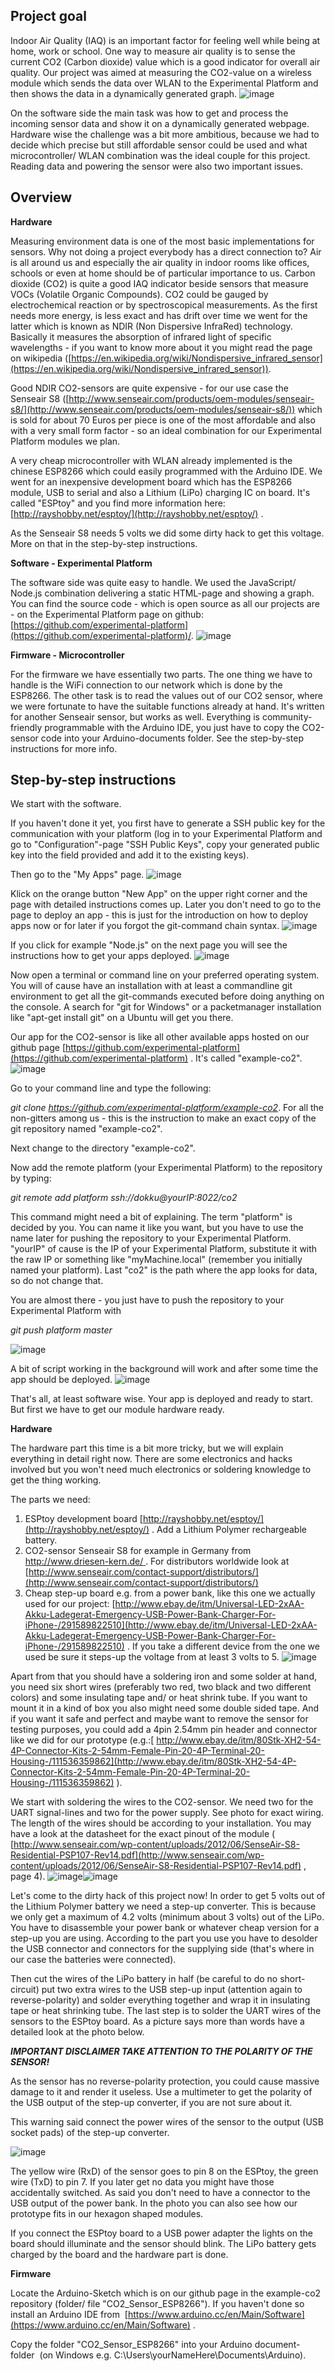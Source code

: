 ## Project goal

Indoor Air Quality (IAQ) is an important factor for feeling well while being at home, work or school. One way to measure air quality is to sense the current CO2 (Carbon dioxide) value which is a good indicator for overall air quality.
Our project was aimed at measuring the CO2-value on a wireless module which sends the data over WLAN to the Experimental Platform and then shows the data in a dynamically generated graph.
![image](https://41.media.tumblr.com/9b974a338c61f6cd284e4334f6cb0202/tumblr_inline_nwzfkxNfHC1tzfota_540.jpg)

On the software side the main task was how to get and process the incoming sensor data and show it on a dynamically generated webpage. Hardware wise the challenge was a bit more ambitious, because we had to decide which precise but still affordable sensor could be used and what microcontroller/ WLAN combination was the ideal couple for this project. Reading data and powering the sensor were also two important issues.

## Overview

**Hardware**

Measuring environment data is one of the most basic implementations for sensors. Why not doing a project everybody has a direct connection to? Air is all around us and especially the air quality in indoor rooms like offices, schools or even at home should be of particular importance to us. Carbon dioxide (CO2) is quite a good IAQ indicator beside sensors that measure VOCs (Volatile Organic Compounds). CO2 could be gauged by electrochemical reaction or by spectroscopical measurements. As the first needs more energy, is less exact and has drift over time we went for the latter which is known as NDIR (Non Dispersive InfraRed) technology. Basically it measures the absorption of infrared light of specific wavelengths - if you want to know more about it you might read the page on wikipedia ([https://en.wikipedia.org/wiki/Nondispersive_infrared_sensor](https://en.wikipedia.org/wiki/Nondispersive_infrared_sensor)).

Good NDIR CO2-sensors are quite expensive - for our use case the Senseair S8 ([http://www.senseair.com/products/oem-modules/senseair-s8/](http://www.senseair.com/products/oem-modules/senseair-s8/)) which is sold for about 70 Euros per piece is one of the most affordable and also with a very small form factor - so an ideal combination for our Experimental Platform modules we plan.

A very cheap microcontroller with WLAN already implemented is the chinese ESP8266 which could easily programmed with the Arduino IDE. We went for an inexpensive development board which has the ESP8266 module, USB to serial and also a Lithium (LiPo) charging IC on board. It's called "ESPtoy" and you find more information here: [http://rayshobby.net/esptoy/](http://rayshobby.net/esptoy/) .

As the Senseair S8 needs 5 volts we did some dirty hack to get this voltage. More on that in the step-by-step instructions.

**Software - Experimental Platform**

The software side was quite easy to handle. We used the JavaScript/ Node.js combination delivering a static HTML-page and showing a graph. You can find the source code - which is open source as all our projects are - on the Experimental Platform page on github: [https://github.com/experimental-platform](https://github.com/experimental-platform)/.
![image](https://41.media.tumblr.com/37aee3c46eafc6111e116393d1ffce76/tumblr_inline_nwzfxzS2eI1tzfota_540.png)

**Firmware - Microcontroller**

For the firmware we have essentially two parts. The one thing we have to handle is the WiFi connection to our network which is done by the ESP8266. The other task is to read the values out of our CO2 sensor, where we were fortunate to have the suitable functions already at hand. It's written for another Senseair sensor, but works as well. Everything is community-friendly programmable with the Arduino IDE, you just have to copy the CO2-sensor code into your Arduino-documents folder. See the step-by-step instructions for more info.

## Step-by-step instructions

We start with the software.

If you haven't done it yet, you first have to generate a SSH public key for the communication with your platform (log in to your Experimental Platform and go to "Configuration"-page "SSH Public Keys", copy your generated public key into the field provided and add it to the existing keys).

Then go to the "My Apps" page.
![image](https://40.media.tumblr.com/d821a4336b1c36c17bea2a141a3108eb/tumblr_inline_nwzg0hMILl1tzfota_540.png)

Klick on the orange button "New App" on the upper right corner and the page with detailed instructions comes up. Later you don't need to go to the page to deploy an app - this is just for the introduction on how to deploy apps now or for later if you forgot the git-command chain syntax.
![image](https://40.media.tumblr.com/136a2a2ef7e372b6928202bea0cb9a22/tumblr_inline_nwzg4hV2GW1tzfota_540.png)

If you click for example "Node.js" on the next page you will see the instructions how to get your apps deployed.
![image](https://41.media.tumblr.com/0fa613bc9214059a66e3e3686bdf11af/tumblr_inline_nwzg5ofOtY1tzfota_540.png)

Now open a terminal or command line on your preferred operating system. You will of cause have an installation with at least a commandline git environment to get all the git-commands executed before doing anything on the console. A search for "git for Windows" or a packetmanager installation like "apt-get install git" on a Ubuntu will get you there.

Our app for the CO2-sensor is like all other available apps hosted on our github page [https://github.com/experimental-platform](https://github.com/experimental-platform) . It's called "example-co2".
![image](https://40.media.tumblr.com/0df1e8f3bd60094dc882448f34c946e2/tumblr_inline_nwzg71os991tzfota_540.png)

Go to your command line and type the following:

_git clone https://github.com/experimental-platform/example-co2_. For all the non-gitters among us - this is the instruction to make an exact copy of the git repository named "example-co2".

Next change to the directory "example-co2".

Now add the remote platform (your Experimental Platform) to the repository by typing:

_git remote add platform ssh://dokku@yourIP:8022/co2_

This command might need a bit of explaining. The term "platform" is decided by you. You can name it like you want, but you have to use the name later for pushing the repository to your Experimental Platform. "yourIP" of cause is the IP of your Experimental Platform, substitute it with the raw IP or something like "myMachine.local" (remember you initially named your platform). Last "co2" is the path where the app looks for data, so do not change that.

You are almost there - you just have to push the repository to your Experimental Platform with

_git push platform master_

![image](https://36.media.tumblr.com/f6989435803cfc5051859e8da1c2fdc6/tumblr_inline_nwzg88rQx81tzfota_540.png)

A bit of script working in the background will work and after some time the app should be deployed.
![image](https://40.media.tumblr.com/7dc40d7419b71ec741664d0e597f02f2/tumblr_inline_nwzg8nHPnd1tzfota_540.png)

That's all, at least software wise. Your app is deployed and ready to start. But first we have to get our module hardware ready.

**Hardware**

The hardware part this time is a bit more tricky, but we will explain everything in detail right now. There are some electronics and hacks involved but you won't need much electronics or soldering knowledge to get the thing working.

The parts we need: 

1. ESPtoy development board [http://rayshobby.net/esptoy/](http://rayshobby.net/esptoy/) . Add a Lithium Polymer rechargeable battery.
2. CO2-sensor Senseair S8 for example in Germany from [http://www.driesen-kern.de/ ](http://www.driesen-kern.de/). For distributors worldwide look at [http://www.senseair.com/contact-support/distributors/](http://www.senseair.com/contact-support/distributors/)
3. Cheap step-up board e.g. from a power bank, like this one we actually used for our project: [http://www.ebay.de/itm/Universal-LED-2xAA-Akku-Ladegerat-Emergency-USB-Power-Bank-Charger-For-iPhone-/291589822510](http://www.ebay.de/itm/Universal-LED-2xAA-Akku-Ladegerat-Emergency-USB-Power-Bank-Charger-For-iPhone-/291589822510) . If you take a different device from the one we used be sure it steps-up the voltage from at least 3 volts to 5.
![image](https://36.media.tumblr.com/0fbbc6314f7cd0e68c1eca4b8874819d/tumblr_inline_nwzgc6mB8a1tzfota_540.jpg)

Apart from that you should have a soldering iron and some solder at hand, you need six short wires (preferably two red, two black and two different colors) and some insulating tape and/ or heat shrink tube. If you want to mount it in a kind of box you also might need some double sided tape. And if you want it safe and perfect and maybe want to remove the sensor for testing purposes, you could add a 4pin 2.54mm pin header and connector like we did for our prototype (e.g.:[ http://www.ebay.de/itm/80Stk-XH2-54-4P-Connector-Kits-2-54mm-Female-Pin-20-4P-Terminal-20-Housing-/111536359862](http://www.ebay.de/itm/80Stk-XH2-54-4P-Connector-Kits-2-54mm-Female-Pin-20-4P-Terminal-20-Housing-/111536359862) ).

We start with soldering the wires to the CO2-sensor. We need two for the UART signal-lines and two for the power supply. See photo for exact wiring. The length of the wires should be according to your installation. You may have a look at the datasheet for the exact pinout of the module ( [http://www.senseair.com/wp-content/uploads/2012/06/SenseAir-S8-Residential-PSP107-Rev14.pdf](http://www.senseair.com/wp-content/uploads/2012/06/SenseAir-S8-Residential-PSP107-Rev14.pdf) , page 4).
![image](https://36.media.tumblr.com/6a8f49efbf35ef19531b730ac0acc5fe/tumblr_inline_nwzgh0aN4T1tzfota_540.jpg)![image](https://36.media.tumblr.com/fc2491e65be105ae744b0b6f941f03ee/tumblr_inline_nwzgh0aXL61tzfota_540.png)

Let's come to the dirty hack of this project now! In order to get 5 volts out of the Lithium Polymer battery we need a step-up converter. This is because we only get a maximum of 4.2 volts (minimum about 3 volts) out of the LiPo. You have to disassemble your power bank or whatever cheap version for a step-up you are using. According to the part you use you have to desolder the USB connector and connectors for the supplying side (that's where in our case the batteries were connected). 

Then cut the wires of the LiPo battery in half (be careful to do no short-circuit) put two extra wires to the USB step-up input (attention again to reverse-polarity) and solder everything together and wrap it in insulating tape or heat shrinking tube. The last step is to solder the UART wires of the sensors to the ESPtoy board. As a picture says more than words have a detailed look at the photo below.

_**IMPORTANT DISCLAIMER
TAKE ATTENTION TO THE POLARITY OF THE SENSOR!**_

As the sensor has no reverse-polarity protection, you could cause massive damage to it and render it useless. Use a multimeter to get the polarity of the USB output of the step-up converter, if you are not sure about it.

This warning said connect the power wires of the sensor to the output (USB socket pads) of the step-up converter. 

![image](https://36.media.tumblr.com/f6a52a5b3772af420a3f8bb607ecd5c7/tumblr_inline_nwzgjcVPgf1tzfota_540.jpg)

The yellow wire (RxD) of the sensor goes to pin 8 on the ESPtoy, the green wire (TxD) to pin 7. If you later get no data you might have those accidentally switched. As said you don't need to have a connector to the USB output of the power bank. In the photo you can also see how our prototype fits in our hexagon shaped modules.

If you connect the ESPtoy board to a USB power adapter the lights on the board should illuminate and the sensor should blink. The LiPo battery gets charged by the board and the hardware part is done.

**Firmware**

Locate the Arduino-Sketch which is on our github page in the example-co2 repository (folder/ file "CO2_Sensor_ESP8266"). If you haven't done so install an Arduino IDE from &nbsp;[https://www.arduino.cc/en/Main/Software](https://www.arduino.cc/en/Main/Software) .

Copy the folder "CO2_Sensor_ESP8266" into your Arduino document-folder&nbsp; (on Windows e.g. C:\Users\yourNameHere\Documents\Arduino\). 
